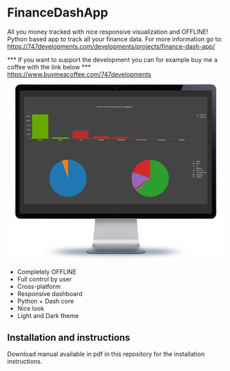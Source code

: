 # FinanceDashApp
All you money tracked with nice responsive visualization and OFFLINE!
Python based app to track all your finance data.
For more information go to: https://747developments.com/developments/projects/finance-dash-app/

*** If you want to support the development you can for example buy me a coffee with the link below *** https://www.buymeacoffee.com/747developments

![Alt text](pictures/_logo.png?raw=true "Screen")

* Completely OFFLINE
* Full control by user
* Cross-platform
* Responsive dashboard
* Python + Dash core
* Nice look
* Light and Dark theme

## Installation and instructions
Download manual available in pdf in this repository for the installation instructions.
